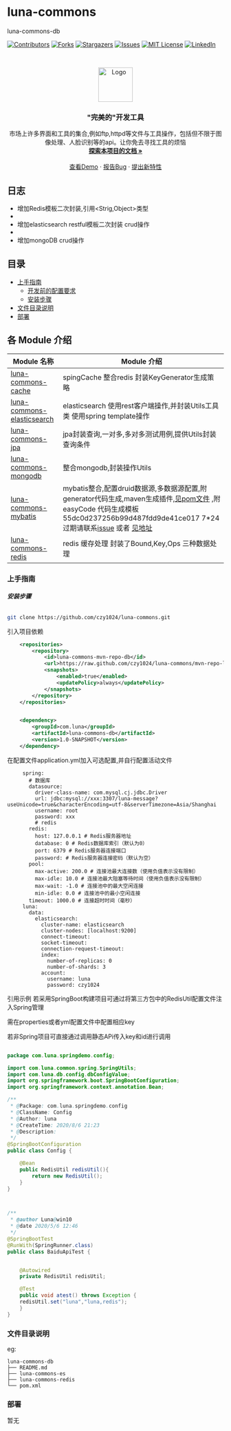 

# luna-commons

luna-commons-db

<!-- PROJECT SHIELDS -->

[![Contributors][contributors-shield]][contributors-url]
[![Forks][forks-shield]][forks-url]
[![Stargazers][stars-shield]][stars-url]
[![Issues][issues-shield]][issues-url]
[![MIT License][license-shield]][license-url]
[![LinkedIn][linkedin-shield]][linkedin-url]

<!-- PROJECT LOGO -->
<br />

<p align="center">
  <a href="https://github.com/czy1024/luna-commons/">
    <img src="https://i.loli.net/2020/07/28/5MzIVArBZyp8NgX.png" alt="Logo" width="80" height="80">
  </a>

  <h3 align="center">"完美的"开发工具</h3>
  <p align="center">
    市场上许多界面和工具的集合,例如ftp,httpd等文件与工具操作，包括但不限于图像处理、人脸识别等的api。让你免去寻找工具的烦恼
    <br />
    <a href="https://github.com/czy1024/luna-commons"><strong>探索本项目的文档 »</strong></a>
    <br />
    <br />
    <a href="">查看Demo</a>
    ·
    <a href="">报告Bug</a>
    ·
    <a href="https://github.com/czy1024/luna-commons/issues">提出新特性</a>
  </p>

</p>

## 日志

   -  增加Redis模板二次封装,引用<Strig,Object>类型
   - 
   -  增加elasticsearch restful模板二次封装 crud操作
   - 
   -  增加mongoDB crud操作

## 目录

- [上手指南](#上手指南)
  - [开发前的配置要求](#开发前的配置要求)
  - [安装步骤](#安装步骤)
- [文件目录说明](#文件目录说明)
- [部署](#部署)

## 各 Module 介绍

| Module 名称                                                  | Module 介绍                                                  |
| ------------------------------------------------------------ | ------------------------------------------------------------ |
| [luna-commons-cache](./luna-commons-cache) |  spingCache 整合redis 封装KeyGenerator生成策略                     |
| [luna-commons-elasticsearch](./luna-commons-elasticsearch) |           elasticsearch 使用rest客户端操作,并封装Utils工具类 使用spring  template操作             |
| [luna-commons-jpa](./luna-commons-jpa) |    jpa封装查询,一对多,多对多测试用例,提供Utils封装查询条件                       |
| [luna-commons-mongodb](./luna-commons-mongodb)     | 整合mongodb,封装操作Utils |
| [luna-commons-mybatis](./luna-commons-mybatis) | mybatis整合,配置druid数据源,多数据源配置,附generator代码生成,maven生成插件,[见pom文件](https://github.com/czy1024/luna-commons/blob/master/luna-commons-db/luna-commons-mybatis/pom.xml) ,附easyCode 代码生成模板 55dc0d237256b99d487fdd9de41ce017 7*24 过期请联系[issue](https://github.com/czy1024/luna-commons/issues) 或者 [见地址](https://hexo.iszychen.club/2020/09/13/easycode/)            |
| [luna-commons-redis](./luna-commons-redis) | redis 缓存处理 封装了Bound,Key,Ops 三种数据处理 |

### 上手指南


###### **安装步骤**


```sh
git clone https://github.com/czy1024/luna-commons.git
```

引入项目依赖

```xml
    <repositories>
        <repository>
            <id>luna-commons-mvn-repo-db</id>
            <url>https://raw.github.com/czy1024/luna-commons/mvn-repo-luna-commons-db/</url>
            <snapshots>
                <enabled>true</enabled>
                <updatePolicy>always</updatePolicy>
            </snapshots>
        </repository>
    </repositories>


    <dependency>
        <groupId>com.luna</groupId>
        <artifactId>luna-commons-db</artifactId>
        <version>1.0-SNAPSHOT</version>
    </dependency>
```
在配置文件application.yml加入可选配置,并自行配置活动文件

```text
     spring:
       # 数据库
       datasource:
         driver-class-name: com.mysql.cj.jdbc.Driver
         url: jdbc:mysql://xxx:3307/luna-message?useUnicode=true&characterEncoding=utf-8&serverTimezone=Asia/Shanghai
         username: root
         password: xxx
         # redis
       redis:
         host: 127.0.0.1 # Redis服务器地址
         database: 0 # Redis数据库索引（默认为0）
         port: 6379 # Redis服务器连接端口
         password: # Redis服务器连接密码（默认为空）
       pool:
         max-active: 200.0 # 连接池最大连接数（使用负值表示没有限制）
         max-idle: 10.0 # 连接池最大阻塞等待时间（使用负值表示没有限制）
         max-wait: -1.0 # 连接池中的最大空闲连接
         min-idle: 0.0 # 连接池中的最小空闲连接
       timeout: 1000.0 # 连接超时时间（毫秒）
     luna:
       data:
         elasticsearch:
           cluster-name: elasticsearch
           cluster-nodes: [localhost:9200]
           connect-timeout:
           socket-timeout:
           connection-request-timeout:
           index:
             number-of-replicas: 0
             number-of-shards: 3
           account:
             username: luna
             password: czy1024
```

引用示例
若采用SpringBoot构建项目可通过将第三方包中的RedisUtil配置文件注入Spring管理

需在properties或者yml配置文件中配置相应key

若非Spring项目可直接通过调用静态APi传入key和id进行调用

```java

package com.luna.springdemo.config;

import com.luna.common.spring.SpringUtils;
import com.luna.db.config.dbConfigValue;
import org.springframework.boot.SpringBootConfiguration;
import org.springframework.context.annotation.Bean;

/**
 * @Package: com.luna.springdemo.config
 * @ClassName: Config
 * @Author: luna
 * @CreateTime: 2020/8/6 21:23
 * @Description:
 */
@SpringBootConfiguration
public class Config {

    @Bean
    public RedisUtil redisUtil(){
        return new RedisUtil();
    }
}



/**
 * @author Luna@win10
 * @date 2020/5/6 12:46
 */
@SpringBootTest
@RunWith(SpringRunner.class)
public class BaiduApiTest {


	@Autowired
	private RedisUtil redisUtil;

	@Test
	public void atest() throws Exception {
	redisUtil.set("luna","luna,redis");
	}
}

```

### 文件目录说明
eg:

```
luna-commons-db
├── README.md
├── luna-commons-es
├── luna-commons-redis
└── pom.xml

```

### 部署

暂无






<!-- links -->
[your-project-path]:czy1024/luna-commons
[contributors-shield]: https://img.shields.io/github/contributors/czy1024/luna-commons.svg?style=flat-square
[contributors-url]: https://github.com/czy1024/luna-commons/graphs/contributors
[forks-shield]: https://img.shields.io/github/forks/czy1024/luna-commons.svg?style=flat-square
[forks-url]: https://github.com/czy1024/luna-commons/network/members
[stars-shield]: https://img.shields.io/github/stars/czy1024/luna-commons.svg?style=flat-square
[stars-url]: https://github.com/czy1024/luna-commons/stargazers
[issues-shield]: https://img.shields.io/github/issues/czy1024/luna-commons.svg?style=flat-square
[issues-url]: https://img.shields.io/github/issues/czy1024/luna-commons.svg
[license-shield]: https://img.shields.io/github/license/czy1024/luna-commons.svg?style=flat-square
[license-url]: https://github.com/czy1024/luna-commons/blob/master/LICENSE.txt
[linkedin-shield]: https://img.shields.io/badge/-LinkedIn-black.svg?style=flat-square&logo=linkedin&colorB=555
[linkedin-url]: https://linkedin.com/in/luna-commons




